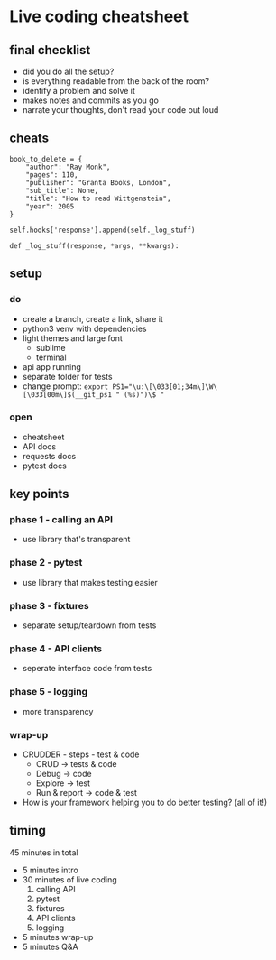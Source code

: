 # Live coding cheatsheet

## final checklist
- did you do all the setup?
- is everything readable from the back of the room?
- identify a problem and solve it
- makes notes and commits as you go
- narrate your thoughts, don't read your code out loud


## cheats
```
book_to_delete = {
    "author": "Ray Monk", 
    "pages": 110, 
    "publisher": "Granta Books, London", 
    "sub_title": None, 
    "title": "How to read Wittgenstein", 
    "year": 2005
}
```

`self.hooks['response'].append(self._log_stuff)`

`def _log_stuff(response, *args, **kwargs):`


## setup

### do
- create a branch, create a link, share it
- python3 venv with dependencies
- light themes and large font
	- sublime
	- terminal
- api app running
- separate folder for tests
- change prompt: `export PS1="\u:\[\033[01;34m\]\W\[\033[00m\]$(__git_ps1 " (%s)")\$ "`

### open
- cheatsheet
- API docs
- requests docs
- pytest docs


## key points
### phase 1 - calling an API
- use library that's transparent

### phase 2 - pytest
- use library that makes testing easier

### phase 3 - fixtures
- separate setup/teardown from tests

### phase 4 - API clients
- seperate interface code from tests

### phase 5 - logging
- more transparency

### wrap-up
- CRUDDER - steps - test & code
	- CRUD -> tests & code
	- Debug -> code
	- Explore -> test
	- Run & report -> code & test
- How is your framework helping you to do better testing? (all of it!)


## timing
45 minutes in total
- 5 minutes intro
- 30 minutes of live coding
	1. calling API
	2. pytest
	3. fixtures
	4. API clients
	5. logging
- 5 minutes wrap-up
- 5 minutes Q&A